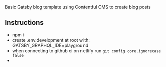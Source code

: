 Basic Gatsby blog template using Contentful CMS to create blog posts

## Instructions

* npm i
* create .env.development at root with: GATSBY_GRAPHQL_IDE=playground
* when connecting to github ci on netlify run `git config core.ignorecase false`
* 
